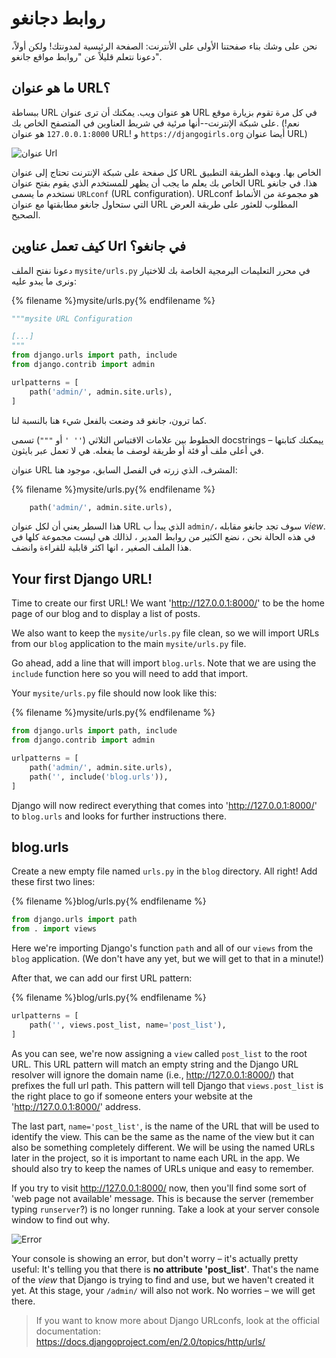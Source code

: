 # روابط دجانغو

نحن على وشك بناء صفحتنا الأولى على الأنترنت: الصفحة الرئيسية لمدونتك! ولكن أولاً، دعونا نتعلم قليلاً عن "روابط مواقع جانغو".

## ما هو عنوان URL؟

ببساطة URL هو عنوان ويب. يمكنك أن ترى عنوان URL في كل مرة تقوم بزيارة موقع على شبكة الإنترنت--أنها مرئية في شريط العناوين في المتصفح الخاص بك. (نعم! `127.0.0.1:8000` هو عنوان URL! و `https://djangogirls.org` أيضا عنوان URL)

![عنوان Url](images/url.png)

كل صفحة على شبكة الإنترنت تحتاج إلى عنوان URL الخاص بها. وبهذه الطريقة التطبيق الخاص بك يعلم ما يجب أن يظهر للمستخدم الذي يقوم بفتح عنوان URL هذا. في جانغو نستخدم ما يسمى `URLconf` (URL configuration). URLconf هو مجموعة من الأنماط التي ستحاول جانغو مطابقتها مع عنوان URL المطلوب للعثور على طريقة العرض الصحيح.

## كيف تعمل عناوين Url في جانغو؟

دعونا نفتح الملف `mysite/urls.py` في محرر التعليمات البرمجية الخاصة بك للاختيار ونرى ما يبدو عليه:

{% filename %}mysite/urls.py{% endfilename %}

```python
"""mysite URL Configuration

[...]
"""
from django.urls import path, include
from django.contrib import admin

urlpatterns = [
    path('admin/', admin.site.urls),
]
```

كما ترون، جانغو قد وضعت بالفعل شيء هنا بالنسبة لنا.

الخطوط بين علامات الاقتباس الثلاثي (`'' '` أو `"""`) تسمى docstrings – ييمكنك كتابتها في أعلى ملف أو فئة أو طريقة لوصف ما يفعله. هي لا تعمل عبر بايثون.

عنوان URL المشرف، الذي زرته في الفصل السابق، موجود هنا:

{% filename %}mysite/urls.py{% endfilename %}

```python
    path('admin/', admin.site.urls),
```

هذا السطر يعني أن لكل عنوان URL الذي يبدأ ب `admin/`، سوف تجد جانغو مقابله *view*. في هذه الحالة نحن ، نضع الكثير من روابط المدير ، لذالك هي ليست مجموعة كلها في هذا الملف الصغير ، انها اكثر قابلية للقراءة وانضف.

## Your first Django URL!

Time to create our first URL! We want 'http://127.0.0.1:8000/' to be the home page of our blog and to display a list of posts.

We also want to keep the `mysite/urls.py` file clean, so we will import URLs from our `blog` application to the main `mysite/urls.py` file.

Go ahead, add a line that will import `blog.urls`. Note that we are using the `include` function here so you will need to add that import.

Your `mysite/urls.py` file should now look like this:

{% filename %}mysite/urls.py{% endfilename %}

```python
from django.urls import path, include
from django.contrib import admin

urlpatterns = [
    path('admin/', admin.site.urls),
    path('', include('blog.urls')),
]
```

Django will now redirect everything that comes into 'http://127.0.0.1:8000/' to `blog.urls` and looks for further instructions there.

## blog.urls

Create a new empty file named `urls.py` in the `blog` directory. All right! Add these first two lines:

{% filename %}blog/urls.py{% endfilename %}

```python
from django.urls import path
from . import views
```

Here we're importing Django's function `path` and all of our `views` from the `blog` application. (We don't have any yet, but we will get to that in a minute!)

After that, we can add our first URL pattern:

{% filename %}blog/urls.py{% endfilename %}

```python
urlpatterns = [
    path('', views.post_list, name='post_list'),
]
```

As you can see, we're now assigning a `view` called `post_list` to the root URL. This URL pattern will match an empty string and the Django URL resolver will ignore the domain name (i.e., http://127.0.0.1:8000/) that prefixes the full url path. This pattern will tell Django that `views.post_list` is the right place to go if someone enters your website at the 'http://127.0.0.1:8000/' address.

The last part, `name='post_list'`, is the name of the URL that will be used to identify the view. This can be the same as the name of the view but it can also be something completely different. We will be using the named URLs later in the project, so it is important to name each URL in the app. We should also try to keep the names of URLs unique and easy to remember.

If you try to visit http://127.0.0.1:8000/ now, then you'll find some sort of 'web page not available' message. This is because the server (remember typing `runserver`?) is no longer running. Take a look at your server console window to find out why.

![Error](images/error1.png)

Your console is showing an error, but don't worry – it's actually pretty useful: It's telling you that there is **no attribute 'post_list'**. That's the name of the *view* that Django is trying to find and use, but we haven't created it yet. At this stage, your `/admin/` will also not work. No worries – we will get there.

> If you want to know more about Django URLconfs, look at the official documentation: https://docs.djangoproject.com/en/2.0/topics/http/urls/